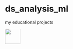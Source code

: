 # ds_analysis_ml

my educational projects

<div>
  <img src="https://media1.giphy.com/media/v1.Y2lkPTc5MGI3NjExbXB4OTVwOGk2Njlia2JlaGFnNGdqaXg5YzZxc3JzNzkyNWNjam1wcSZlcD12MV9pbnRlcm5hbF9naWZfYnlfaWQmY3Q9Zw/qgQUggAC3Pfv687qPC/giphy.webp" width="50">
<div>
